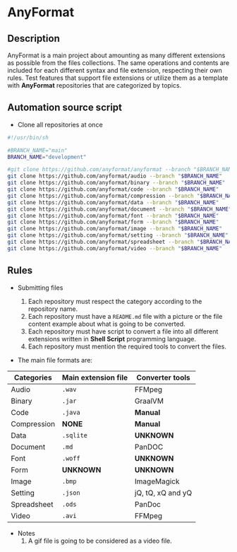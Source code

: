 # AnyFormat

## Description

AnyFormat is a main project about amounting as many different extensions as possible from the files collections. The same operations and contents are included for each different syntax and file extension, respecting their own rules. Test features that support file extensions or utilize them as a template with **AnyFormat** repositories that are categorized by topics.

## Automation source script

- Clone all repositories at once

```bash
#!/usr/bin/sh

#BRANCH_NAME="main"
BRANCH_NAME="development"

#git clone https://github.com/anyformat/anyformat --branch "$BRANCH_NAME"
git clone https://github.com/anyformat/audio --branch "$BRANCH_NAME"
git clone https://github.com/anyformat/binary --branch "$BRANCH_NAME"
git clone https://github.com/anyformat/code --branch "$BRANCH_NAME"
git clone https://github.com/anyformat/compression --branch "$BRANCH_NAME"
git clone https://github.com/anyformat/data --branch "$BRANCH_NAME"
git clone https://github.com/anyformat/document --branch "$BRANCH_NAME"
git clone https://github.com/anyformat/font --branch "$BRANCH_NAME"
git clone https://github.com/anyformat/form --branch "$BRANCH_NAME"
git clone https://github.com/anyformat/image --branch "$BRANCH_NAME"
git clone https://github.com/anyformat/setting --branch "$BRANCH_NAME"
git clone https://github.com/anyformat/spreadsheet --branch "$BRANCH_NAME"
git clone https://github.com/anyformat/video --branch "$BRANCH_NAME"
```

## Rules

- Submitting files
	1. Each repository must respect the category according to the repository name.
	1. Each repository must have a `README.md` file with a picture or the file content example about what is going to be converted.
	1. Each repository must have script to convert a file into all different extensions written in **Shell Script** programming language.
	1. Each repository must mention the required tools to convert the files.

- The main file formats are:

|Categories	|Main extension file	|Converter tools
|---		|---					|---
|Audio		|`.wav`					|FFMpeg
|Binary		|`.jar`					|GraalVM
|Code		|`.java`				|**Manual**
|Compression|**NONE**				|**Manual**
|Data		|`.sqlite`				|**UNKNOWN**
|Document	|`.md`					|PanDOC
|Font		|`.woff`				|**UNKNOWN**
|Form		|**UNKNOWN**			|**UNKNOWN**
|Image		|`.bmp`					|ImageMagick
|Setting	|`.json`				|jQ, tQ, xQ and yQ
|Spreadsheet|`.ods`					|PanDoc
|Video		|`.avi`					|FFMpeg

- Notes
	1. A gif file is going to be considered as a video file.
